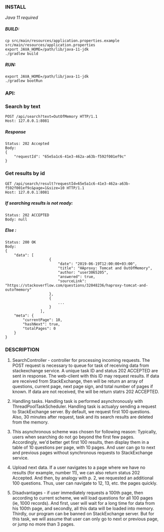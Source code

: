 ### INSTALL

_Java 11 required_

##### BUILD:

    cp src/main/resources/application.properties.example src/main/resources/application.properties     
    export JAVA_HOME=/path/lib/java-11-jdk  
    ./gradlew build
          
##### RUN:
       
    export JAVA_HOME=/path/lib/java-11-jdk
    ./gradlew bootRun
     
     
### API:

### Search by text
    POST /api/search?text=OutOfMemory HTTP/1.1
    Host: 127.0.0.1:8081
    
##### Response
    Status: 202 Accepted
    Body:  
    {
        "requestId": "65e5a1c6-41e3-462a-a63b-f592f001ef9c"
    }
 
### Get results by id
    GET /api/search/result?requestId=65e5a1c6-41e3-462a-a63b-f592f001ef9c&page=1&size=10 HTTP/1.1
    Host: 127.0.0.1:8081
    
##### If searching results is not ready:
    Status: 202 ACCEPTED
    Body: null
    
##### Else :
    
    Status: 200 OK
    Body: 
    {
        "data": [
                        {
                            "date": "2019-06-19T12:00:00+03:00",
                            "title": "HAproxy: Tomcat and OutOfMemory",
                            "author: "user3065205",
                            "answered": true,
                            "sourceLink": "https://stackoverflow.com/questions/32048236/haproxy-tomcat-and-outofmemory"
                        },
                        {
                            ...
                        }
                    ],
        "meta": {
            "currentPage": 10,
            "hashNext": true,
            "totalPages": 0
        } 
    }
 
 
 ### DESCRIPTION
 
 1. SearchController - controller for processing incoming requests. The POST request is necessary to queue for task of receiving data from stackexchange service. A unique task ID and status 202 ACCEPTED are sent in response.
 The web-client with this ID may request results. If data are received from StackExchange, then will be return an array of questions, current page, next page sign, and  total number of pages if known. If data are not received, the will be return statгs 202 ACCEPTED.
 
 2. Handling tasks. Handling task is performed asynchronously with ThreadPoolTaskScheduler.  Handling task is actualyy sending a request to StackExchange server. By default, we request first 100 questions. Also, 30 minutes after request, task and its search results are deleted from the memory.
 
 3. This asynchronous scheme was chosen for following reason:
 Typically, users when searching do not go beyond the first few pages. Accordingly, we'd better get first 100 results, then display them in a table of 10 questions per page, with 10 pages. And user can go to next and previous pages without synchronous requests to StackExchange service.
 
 4. Upload next data. If a user navigates to a page where we have no results (for example, number 11), we can also return status 202 Accepted. And then, by analogy with p. 2, we requested an additional 100 questions. Thus, user can navigate to 12, 13, etc. the pages quickly.
 
 5. Disadvantages - if  user immediately requests a 100th page, then according to current scheme, we will load questions for all 100 pages (ie, 1000 records). And first, user will wait for a long time for data from his 100th page, and secondly, all this data will be loaded into memory. Thirdly, our program can be banned on StackExchange server. But for this task, we will assume that user can only go to next or previous page, or jump no more than 3 pages.
